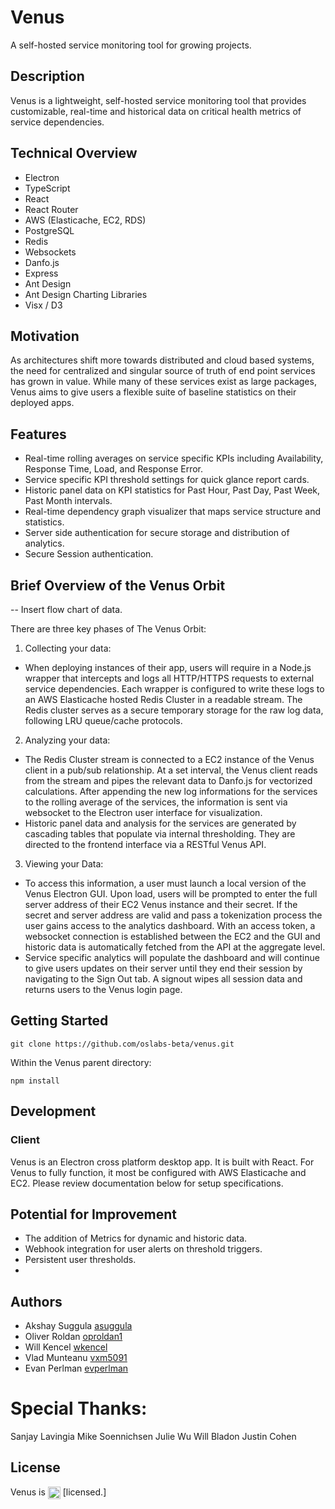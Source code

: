 # Venus

A self-hosted service monitoring tool for growing projects. 

## Description

Venus is a lightweight, self-hosted service monitoring tool that provides customizable, real-time and historical data on critical health metrics of service dependencies.

## Technical Overview
* Electron
* TypeScript
* React
* React Router
* AWS (Elasticache, EC2, RDS)
* PostgreSQL
* Redis 
* Websockets
* Danfo.js
* Express
* Ant Design
* Ant Design Charting Libraries 
* Visx / D3

## Motivation

As architectures shift more towards distributed and cloud based systems, the need for centralized and singular source of truth of end point services has grown in value. While many of these services exist as large packages, Venus aims to give users a flexible suite of baseline statistics on their deployed apps. 


## Features
* Real-time rolling averages on service specific KPIs including Availability, Response Time, Load, and Response Error.
* Service specific KPI threshold settings for quick glance report cards.
* Historic panel data on KPI statistics for Past Hour, Past Day, Past Week, Past Month intervals.
* Real-time dependency graph visualizer that maps service structure and statistics. 
* Server side authentication for secure storage and distribution of analytics. 
* Secure Session authentication.

## Brief Overview of the Venus Orbit 

-- Insert flow chart of data. 


There are three key phases of The Venus Orbit:
1. Collecting your data: 
  - When deploying instances of their app, users will require in a Node.js wrapper that intercepts and logs all HTTP/HTTPS requests to external service dependencies. Each wrapper is configured to write these logs to an AWS Elasticache hosted Redis Cluster in a readable stream. The Redis cluster serves as a secure temporary storage for the raw log data, following LRU queue/cache protocols. 
2. Analyzing your data: 
 - The Redis Cluster stream is connected to a EC2 instance of the Venus client in a pub/sub relationship. At a set interval, the Venus client reads from the stream and pipes the relevant data to Danfo.js for vectorized calculations. After appending the new log informations for the services to the rolling average of the services, the information is sent via websocket to the Electron user interface for visualization. 
 - Historic panel data and analysis for the services are generated by cascading tables that populate via internal thresholding. They are directed to the frontend interface via a RESTful Venus API. 
 3. Viewing your Data: 
 - To access this information, a user must launch a local version of the Venus Electron GUI. Upon load, users will be prompted to enter the full server address of their EC2 Venus instance and their secret. If the secret and server address are valid and pass a tokenization process the user gains access to the analytics dashboard. With an access token, a websocket connection is established between the EC2 and the GUI and historic data is automatically fetched from the API at the aggregate level. 
 - Service specific analytics will populate the dashboard and will continue to give users updates on their server until they end their session by navigating to the Sign Out tab. A signout wipes all session data and returns users to the Venus login page.   



## Getting Started

```
git clone https://github.com/oslabs-beta/venus.git
```

Within the Venus parent directory:
```
npm install
```

## Development


### Client
Venus is an Electron cross platform desktop app. It is built with React. For Venus to fully function, it most be configured with AWS Elasticache and EC2. Please review documentation below for setup specifications.  


## Potential for Improvement
* The addition of Metrics for dynamic and historic data.
* Webhook integration for user alerts on threshold triggers.
* Persistent user thresholds. 
*

## Authors
* Akshay Suggula [asuggula](https://github.com/asuggula)
* Oliver Roldan [oproldan1](https://github.com/oproldan1)
* Will Kencel [wkencel](https://github.com/wkencel)
* Vlad Munteanu [vxm5091](https://github.com/colinvandergraaf)
* Evan Perlman [evperlman](https://github.com/evperlman)

# Special Thanks:
Sanjay Lavingia
Mike Soennichsen 
Julie Wu
Will Bladon
Justin Cohen 

## License

Venus is <a href="#"><img src="./app/assets/mit-logo-color.png" alt="MIT" title="MIT" align="center" height="20" /></a> [licensed.]
